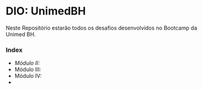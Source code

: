 # DIO: UnimedBH
Neste Repositório estarão todos os desafios desenvolvidos no Bootcamp da Unimed BH.

### Index
- *Módulo II:* 
- Módulo III:
- Módulo IV:
- 

